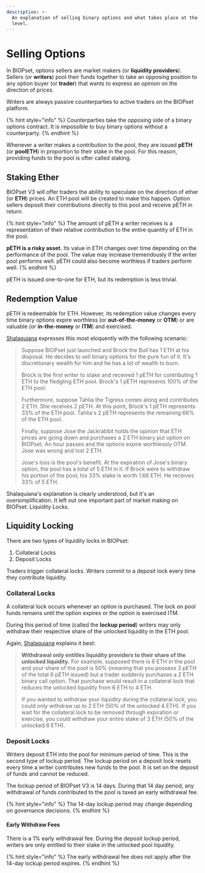 ```yaml
---
description: >-
  An explanation of selling binary options and what takes place at the protocol
  level.
---
```


# Selling Options

In BIOPset, options sellers are market makers \(or **liquidity providers**\). Sellers \(or **writers**\) pool their funds together to take an opposing position to any option buyer \(or **trader**\) that wants to express an opinion on the direction of prices.

Writers are always passive counterparties to active traders on the BIOPset platform.

{% hint style="info" %}
Counterparties take the opposing side of a binary options contract. It is impossible to buy binary options without a counterparty.
{% endhint %}

Whenever a writer makes a contribution to the pool, they are issued **pETH** \(or **poolETH**\) in proportion to their stake in the pool. For this reason, providing funds to the pool is ofter called staking.

## Staking Ether

BIOPset V3 will offer traders the ability to speculate on the direction of ether \(or **ETH**\) prices. An ETH pool will be created to make this happen. Option sellers deposit their contributions directly to this pool and receive pETH in return.

{% hint style="info" %}
The amount of pETH a writer receives is a representation of their relative contribution to the entire quantity of ETH in the pool.

**pETH is a risky asset.** Its value in ETH changes over time depending on the performance of the pool. The value may increase tremendously if the writer pool performs well. pETH could also become worthless if traders perform well.
{% endhint %}

pETH is issued one-to-one for ETH, but its redemption is less trivial.

## Redemption Value

pETH is redeemable for ETH. However, its redemption value changes every time binary options expire worthless \(or **out-of-the-money** or **OTM**\) or are valuable \(or **in-the-money** or **ITM**\) and exercised.

[Shalaquiana](https://twitter.com/shalaquiana) expresses this most eloquently with the following scenario:

> Suppose BIOPset just launched and Brock the Bull has 1 ETH at his disposal. He decides to sell binary options for the pure fun of it. It's discretionary wealth for him and he has a lot of wealth to burn.
>
> Brock is the first writer to stake and received 1 pETH for contributing 1 ETH to the fledgling ETH pool. Brock's 1 pETH represents 100% of the ETH pool.
>
> Furthermore, suppose Tahlia the Tigress comes along and contributes 2 ETH. She receives 2 pETH. At this point, Brock's 1 pETH represents 33% of the ETH pool. Tahlia's 2 pETH represents the remaining 66% of the ETH pool.
>
> Finally, suppose Jose the Jackrabbit holds the opinion that ETH prices are going down and purchases a 2 ETH binary put option on BIOPset. An hour passes and the options expire worthlessly OTM. Jose was wrong and lost 2 ETH.
>
> Jose's loss is the pool's benefit. At the expiration of Jose's binary option, the pool has a total of 5 ETH in it. If Brock were to withdraw his portion of the pool, his 33% stake is worth 1.66 ETH. He receives 33% of 5 ETH.

Shalaquiana's explanation is clearly understood, but it's an oversimplification. It left out one important part of market making on BIOPset: Liquidity Locks.

## Liquidity Locking

There are two types of liquidity locks in BIOPset:

1. Collateral Locks
2. Deposit Locks

Traders trigger collateral locks. Writers commit to a deposit lock every time they contribute liquidity.

### Collateral Locks

A collateral lock occurs whenever an option is purchased. The lock on pool funds remains until the option expires or the option is exercised ITM.

During this period of time \(called the **lockup period**\) writers may only withdraw their respective share of the unlocked liquidity in the ETH pool.

Again, [Shalaquiana](https://twitter.com/shalaquiana) explains it best:

> **Withdrawal only entitles liquidity providers to their share of the unlocked liquidity.** For example, supposed there is 6 ETH in the pool and your share of the pool is 50% \(meaning that you possess 3 pETH of the total 6 pETH issued\) but a trader suddenly purchases a 2 ETH binary call option. That purchase would result in a collateral lock that reduces the unlocked liquidity from 6 ETH to 4 ETH.
>
> If you wanted to withdraw your liquidity during the collateral lock, you could only withdraw up to 2 ETH \(50% of the unlocked 4 ETH\). If you wait for the collateral lock to be removed through expiration or exercise, you could withdraw your entire stake of 3 ETH \(50% of the unlocked 6 ETH\).

### Deposit Locks

Writers deposit ETH into the pool for minimum period of time. This is the second type of lockup period. The lockup period on a deposit lock resets every time a writer contributes new funds to the pool. It is set on the deposit of funds and cannot be reduced.

The lockup period of BIOPset V3 is 14 days. During that 14 day period, any withdrawal of funds contributed to the pool is taxed an early withdrawal fee.

{% hint style="info" %}
The 14-day lockup period may change depending on governance decisions.
{% endhint %}

#### Early Withdraw Fees

There is a 1% early withdrawal fee. During the deposit lockup period, writers are only entitled to their stake in the unlocked pool liquidity. 

{% hint style="info" %}
The early withdrawal fee does not apply after the 14-day lockup period expires.
{% endhint %}

